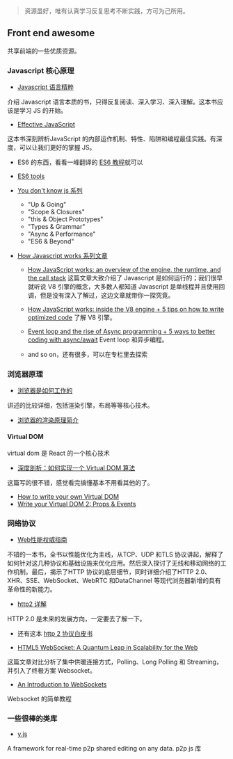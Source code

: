 > 资源虽好，唯有认真学习反复思考不断实践，方可为己所用。

## Front end awesome

共享前端的一些优质资源。

### Javascript 核心原理

- [Javascript 语言精粹](https://book.douban.com/subject/11874748/)

介绍 Javascript 语言本质的书，只得反复阅读、深入学习、深入理解。这本书应该是学习 JS 的开始。

- [Effective JavaScript](https://book.douban.com/subject/25786138/)

这本书深刻辨析JavaScript 的内部运作机制、特性、陷阱和编程最佳实践。有深度，可以让我们更好的掌握 JS。

- ES6 的东西，看看一峰翻译的 [ES6 教程](http://es6.ruanyifeng.com/)就可以

- [ES6 tools](https://github.com/addyosmani/es6-tools)

- [You don't know js 系列](https://github.com/addyosmani/es6-tools)

  - "Up & Going"
  - "Scope & Closures"
  - "this & Object Prototypes"
  - "Types & Grammar"
  - "Async & Performance"
  - "ES6 & Beyond"
  
- [How Javascript works 系列文章](https://blog.sessionstack.com/@zlatkov)

  - [How JavaScript works: an overview of the engine, the runtime, and the call stack](https://blog.sessionstack.com/how-does-javascript-actually-work-part-1-b0bacc073cf)
  这篇文章大致介绍了 Javascript 是如何运行的；我们很早就听说 V8 引擎的概念，大多数人都知道 Javascript 是单线程并且使用回调，但是没有深入了解过，这边文章就带你一探究竟。
  
  - [How JavaScript works: inside the V8 engine + 5 tips on how to write optimized code](https://blog.sessionstack.com/how-javascript-works-inside-the-v8-engine-5-tips-on-how-to-write-optimized-code-ac089e62b12e)
  了解 V8 引擎。
  
  - [Event loop and the rise of Async programming + 5 ways to better coding with async/await](https://blog.sessionstack.com/how-javascript-works-event-loop-and-the-rise-of-async-programming-5-ways-to-better-coding-with-2f077c4438b5)
  Event loop 和异步编程。
  
  - and so on，还有很多，可以在专栏里去探索
  
### 浏览器原理

- [浏览器是如何工作的](http://taligarsiel.com/Projects/howbrowserswork1.htm)

讲述的比较详细，包括渲染引擎，布局等等核心技术。

- [浏览器的渲染原理简介](https://coolshell.cn/articles/9666.html)

#### Virtual DOM

virtual dom 是 React 的一个核心技术

- [深度剖析：如何实现一个 Virtual DOM 算法](https://github.com/livoras/blog/issues/13)

这篇写的很不错，感觉看完搞懂基本不用看其他的了。

- [How to write your own Virtual DOM](https://medium.com/@deathmood/how-to-write-your-own-virtual-dom-ee74acc13060)
- [Write your Virtual DOM 2: Props & Events](https://medium.com/@deathmood/write-your-virtual-dom-2-props-events-a957608f5c76)

### 网络协议

- [Web性能权威指南](https://book.douban.com/subject/25856314/)

不错的一本书，全书以性能优化为主线，从TCP、UDP 和TLS 协议讲起，解释了如何针对这几种协议和基础设施来优化应用。然后深入探讨了无线和移动网络的工作机制。最后，揭示了HTTP 协议的底层细节，同时详细介绍了HTTP 2.0、 XHR、SSE、WebSocket、WebRTC 和DataChannel 等现代浏览器新增的具有革命性的新能力。

- [http2 详解](https://ye11ow.gitbooks.io/http2-explained/content/)

HTTP 2.0 是未来的发展方向，一定要去了解一下。

- 还有这本 [http 2 协议白皮书](https://www.nginx.com/wp-content/uploads/2015/09/NGINX_HTTP2_White_Paper_v4.pdf)

- [HTML5 WebSocket: A Quantum Leap in Scalability for the Web](http://www.websocket.org/quantum.html)

这篇文章对比分析了集中供暖连接方式，Polling、Long Polling 和 Streaming，并引入了终极方案 Websocket。

- [An Introduction to WebSockets](http://blog.teamtreehouse.com/an-introduction-to-websockets)

Websocket 的简单教程

### 一些很棒的类库

- [y.js](https://github.com/y-js/yjs)

A framework for real-time p2p shared editing on any data. p2p js 库
